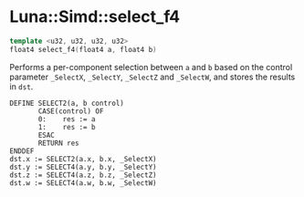# Luna::Simd::select_f4

```c++
template <u32, u32, u32, u32>
float4 select_f4(float4 a, float4 b)
```

Performs a per-component selection between `a` and `b` based on the control parameter `_SelectX`, `_SelectY`, `_SelectZ` and `_SelectW`, and stores the results in `dst`. 


```
DEFINE SELECT2(a, b control)
       CASE(control) OF
       0:    res := a
       1:    res := b
       ESAC
       RETURN res
ENDDEF
dst.x := SELECT2(a.x, b.x, _SelectX)
dst.y := SELECT4(a.y, b.y, _SelectY)
dst.z := SELECT4(a.z, b.z, _SelectZ)
dst.w := SELECT4(a.w, b.w, _SelectW)
```


